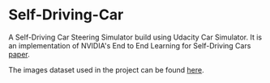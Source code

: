 # Self-Driving-Car

A  Self-Driving Car Steering Simulator build using Udacity Car Simulator. It is an implementation of NVIDIA's End to End Learning for Self-Driving Cars [paper](https://arxiv.org/pdf/1604.07316.pdf).


The images dataset used in the project can be found [here](https://github.com/rslim087a/track).
